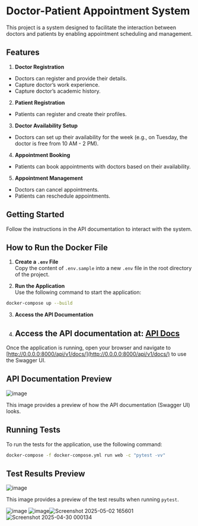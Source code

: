 # Doctor-Patient Appointment System

This project is a system designed to facilitate the interaction between doctors and patients by enabling appointment scheduling and management.


## Features

1. **Doctor Registration**
  - Doctors can register and provide their details.
  - Capture doctor’s work experience.
  - Capture doctor’s academic history.

2. **Patient Registration**
  - Patients can register and create their profiles.

3. **Doctor Availability Setup**
  - Doctors can set up their availability for the week (e.g., on Tuesday, the doctor is free from 10 AM - 2 PM).

4. **Appointment Booking**
  - Patients can book appointments with doctors based on their availability.

5. **Appointment Management**
  - Doctors can cancel appointments.
  - Patients can reschedule appointments.

## Getting Started

Follow the instructions in the API documentation to interact with the system.



## How to Run the Docker File

1. **Create a `.env` File**  
  Copy the content of `.env.sample` into a new `.env` file in the root directory of the project.

2. **Run the Application**  
  Use the following command to start the application:
  ```bash
  docker-compose up --build
  ```

3. **Access the API Documentation**
4. ## Access the API documentation at: [API Docs](http://127.0.0.1:8000/api/v1/docs#/)

  Once the application is running, open your browser and navigate to [http://0.0.0.0:8000/api/v1/docs/](http://0.0.0.0:8000/api/v1/docs/) to use the Swagger UI.

## API Documentation Preview

![image](https://github.com/user-attachments/assets/67a419c2-f9d7-420a-b1bc-ac09ddbd2909)

This image provides a preview of how the API documentation (Swagger UI) looks.

## Running Tests

To run the tests for the application, use the following command:

```bash
docker-compose -f docker-compose.yml run web -c "pytest -vv"
```
## Test Results Preview

![image](https://github.com/user-attachments/assets/789ea20c-ec6d-40e3-8b38-29c1d908d002)

This image provides a preview of the test results when running `pytest`.

![image](https://github.com/user-attachments/assets/789ea20c-ec6d-40e3-8b38-29c1d908d002)
![image](https://github.com/user-attachments/assets/67a419c2-f9d7-420a-b1bc-ac09ddbd2909)![Screenshot 2025-05-02 165601](https://github.com/user-attachments/assets/e2e83741-8aa3-4867-bc16-8b663e2c815e)
![Screenshot 2025-04-30 000134](https://github.com/user-attachments/assets/df781ca1-b648-4dec-9557-21d86eb98953)


